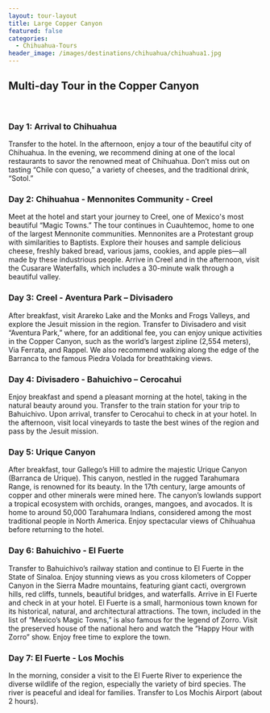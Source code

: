 ```yaml
---
layout: tour-layout
title: Large Copper Canyon
featured: false
categories:
  - Chihuahua-Tours
header_image: /images/destinations/chihuahua/chihuahua1.jpg
---
```

## Multi-day Tour in the Copper Canyon

&nbsp;  

### Day 1: Arrival to Chihuahua

Transfer to the hotel. In the afternoon, enjoy a tour of the beautiful city of Chihuahua. In the evening, we recommend dining at one of the local restaurants to savor the renowned meat of Chihuahua. Don’t miss out on tasting “Chile con queso,” a variety of cheeses, and the traditional drink, “Sotol.”

### Day 2: Chihuahua - Mennonites Community - Creel

Meet at the hotel and start your journey to Creel, one of Mexico's most beautiful “Magic Towns.” The tour continues in Cuauhtemoc, home to one of the largest Mennonite communities. Mennonites are a Protestant group with similarities to Baptists. Explore their houses and sample delicious cheese, freshly baked bread, various jams, cookies, and apple pies—all made by these industrious people. Arrive in Creel and in the afternoon, visit the Cusarare Waterfalls, which includes a 30-minute walk through a beautiful valley.

### Day 3: Creel - Aventura Park – Divisadero

After breakfast, visit Arareko Lake and the Monks and Frogs Valleys, and explore the Jesuit mission in the region. Transfer to Divisadero and visit “Aventura Park,” where, for an additional fee, you can enjoy unique activities in the Copper Canyon, such as the world’s largest zipline (2,554 meters), Via Ferrata, and Rappel. We also recommend walking along the edge of the Barranca to the famous Piedra Volada for breathtaking views.

### Day 4: Divisadero - Bahuichivo – Cerocahui

Enjoy breakfast and spend a pleasant morning at the hotel, taking in the natural beauty around you. Transfer to the train station for your trip to Bahuichivo. Upon arrival, transfer to Cerocahui to check in at your hotel. In the afternoon, visit local vineyards to taste the best wines of the region and pass by the Jesuit mission.

### Day 5: Urique Canyon

After breakfast, tour Gallego’s Hill to admire the majestic Urique Canyon (Barranca de Urique). This canyon, nestled in the rugged Tarahumara Range, is renowned for its beauty. In the 17th century, large amounts of copper and other minerals were mined here. The canyon’s lowlands support a tropical ecosystem with orchids, oranges, mangoes, and avocados. It is home to around 50,000 Tarahumara Indians, considered among the most traditional people in North America. Enjoy spectacular views of Chihuahua before returning to the hotel.

### Day 6: Bahuichivo - El Fuerte

Transfer to Bahuichivo’s railway station and continue to El Fuerte in the State of Sinaloa. Enjoy stunning views as you cross kilometers of Copper Canyon in the Sierra Madre mountains, featuring giant cacti, overgrown hills, red cliffs, tunnels, beautiful bridges, and waterfalls. Arrive in El Fuerte and check in at your hotel. El Fuerte is a small, harmonious town known for its historical, natural, and architectural attractions. The town, included in the list of “Mexico’s Magic Towns,” is also famous for the legend of Zorro. Visit the preserved house of the national hero and watch the “Happy Hour with Zorro” show. Enjoy free time to explore the town.

### Day 7: El Fuerte - Los Mochis

In the morning, consider a visit to the El Fuerte River to experience the diverse wildlife of the region, especially the variety of bird species. The river is peaceful and ideal for families. Transfer to Los Mochis Airport (about 2 hours).
